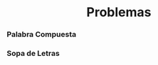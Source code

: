 <div align="center">  

# Problemas  

 <div align="left">  
  
 ### Palabra Compuesta  
   #### 
   
 ### Sopa de Letras  
   #### 
